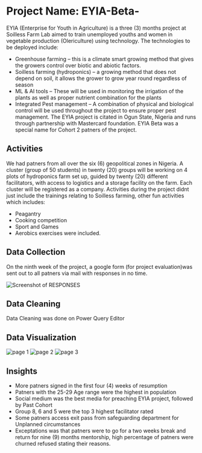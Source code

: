 # Project Name: EYIA-Beta-
EYIA (Enterprise for Youth in Agriculture) is a three (3) months project at Soilless Farm Lab aimed to train unemployed youths and women in vegetable production (Olericulture) using technology. The technologies to be deployed include:
  + Greenhouse farming – this is a climate smart growing method that gives the growers control over biotic and abiotic     factors.
  + Soilless farming (hydroponics) – a growing method that does not depend on soil, it allows the grower to grow year       round regardless of season
  + ML & AI tools – These will be used in monitoring the irrigation of the plants as well as proper nutrient               combination for the plants
  + Integrated Pest management – A combination of physical and biological control will be used throughout the project       to ensure proper pest management.
The EYIA project is citated in Ogun State, Nigeria and runs through partnership with Mastercard foundation.
EYIA Beta was a special name for Cohort 2 patners of the project.

## Activities
We had patners from all over the six (6) geopolitical zones in Nigeria. A cluster (group of 50 students) in twenty (20) groups will be working on 4 plots of hydroponics farm set up, guided by twenty (20) different facilitators, with access to logistics and a storage facility on the farm. Each cluster will be registered as a company. Activities during the project didnt just include the trainings relating to Soilless farming, other fun activities which includes:
  * Peagantry 
  * Cooking competition
  * Sport and Games
  * Aerobics exercises were included.

## Data Collection
On the ninth week of the project, a google form (for project evaluation)was sent out to all patners via mail with responses in no time.

![Screenshot of RESPONSES](https://github.com/uduaklawrence/EYIA-Beta-/assets/141685463/b6923ec6-7be5-4891-a9e8-22d86ed7a099)

## Data Cleaning 
Data Cleaning was done on Power Query Editor

## Data Visualization
![page 1](https://github.com/uduaklawrence/EYIA-Beta-/assets/141685463/49526a4e-1883-4600-9b29-2243e5ab64a2)
![page 2](https://github.com/uduaklawrence/EYIA-Beta-/assets/141685463/07c70958-b8a1-468d-8a13-4c03c230008f)
![page 3](https://github.com/uduaklawrence/EYIA-Beta-/assets/141685463/61a8649d-037a-4c30-b4db-e9a07ec62829)

## Insights
* More patners signed in the first four (4) weeks of resumption
* Patners with the 25-29 Age range were the highest in population
* Social medium was the best media for preaching EYIA project, followed by Past Cohort 
* Group 8, 6 and 5 were the top 3 highest facilitator rated
* Some patners access exit pass from safeguarding department for Unplanned circumstances
* Exceptations was that patners were to go for a two weeks break and return for nine (9) months mentorship, high percentage of patners were churned refused stating their reasons.
